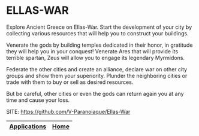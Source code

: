 # ELLAS-WAR

 Explore Ancient Greece on Ellas-War. Start the development of your city by  collecting various resources that will help you to construct your buildings.
 
 Venerate the gods by building temples dedicated in their honor, in gratitude  they will help you in your conquest! Venerate Ares that will provide its  terrible spartan, Zeus will allow you to engage its legendary Myrmidons.
 
 Federate the other cities and create an alliance, declare war on other  city groups and show them your superiority. Plunder the neighboring cities  or trade with them to buy or sell as desired resources.
 
 But be careful, other cities or even the gods can return again you at any  time and cause your loss.

 SITE: https://github.com/V-Paranoiaque/Ellas-War

 | [Applications](https://portable-linux-apps.github.io/apps.html) | [Home](https://portable-linux-apps.github.io)
 | --- | --- |
